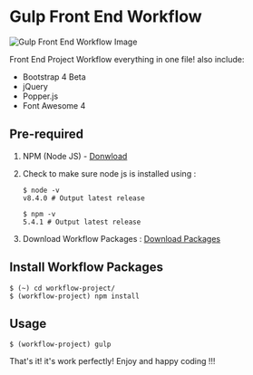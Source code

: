 Gulp Front End Workflow
===================

![Gulp Front End Workflow Image](https://preview.ibb.co/mgJA8a/screenshot_workflow_result.png)

Front End Project Workflow everything in one file! also include: 

 - Bootstrap 4 Beta 
 - jQuery
 - Popper.js
 - Font Awesome 4

## Pre-required

 1. NPM (Node JS) - [Donwload](https://nodejs.org/en/)
 2. Check to make sure node js is installed using : 

		$ node -v
		v8.4.0 # Output latest release

		$ npm -v
		5.4.1 # Output latest release

 3. Download Workflow Packages : [Download Packages](https://github.com/bettaeducation/workflow-project/archive/master.zip)

## Install Workflow Packages
	
	$ (~) cd workflow-project/
	$ (workflow-project) npm install

## Usage

	$ (workflow-project) gulp

That's it! it's work perfectly! Enjoy and happy coding !!!
